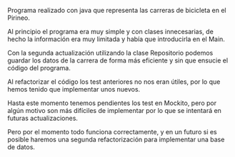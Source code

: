 Programa realizado con java que representa las carreras de bicicleta en el Pirineo.

Al principio el programa era muy simple y con clases innecesarias, de hecho la información era muy limitada y había que introducirla en el Main.

Con la segunda actualización utilizando la clase Repositorio podemos guardar los datos de la carrera de forma más eficiente y sin que ensucie el código del programa.

Al refactorizar el código los test anteriores no nos eran útiles, por lo que hemos tenido que implementar unos nuevos.

Hasta este momento tenemos pendientes los test en Mockito, pero por algún motivo son más difíciles de implementar por lo que se intentará en futuras actualizaciones.

Pero por el momento todo funciona correctamente, y en un futuro si es posible haremos una segunda refactorización para implementar una base de datos.
